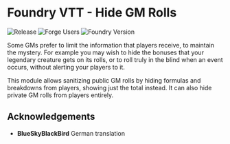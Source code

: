 # Foundry VTT - Hide GM Rolls

![Release](https://github.com/sPOiDar/fvtt-module-hide-gm-rolls/workflows/Release/badge.svg)
![Forge Users](https://img.shields.io/badge/dynamic/json?color=blue&label=Forge%20Users&query=package.installs&suffix=%25&url=https%3A%2F%2Fforge-vtt.com%2Fapi%2Fbazaar%2Fpackage%2Fhide-gm-rolls)
![Foundry Version](https://img.shields.io/badge/dynamic/json?color=blue&label=Foundry%20Version&prefix=v&query=%24.compatibleCoreVersion&url=https%3A%2F%2Fgithub.com%2FsPOiDar%2Ffvtt-module-hide-gm-rolls%2Fraw%2Fmaster%2Fmodule.json)

Some GMs prefer to limit the information that players receive, to maintain the mystery. For example you may wish to hide the bonuses that your legendary creature gets on its rolls, or to roll truly in the blind when an event occurs, without alerting your players to it.

This module allows sanitizing public GM rolls by hiding formulas and breakdowns from players, showing just the total instead. It can also hide private GM rolls from players entirely.

## Acknowledgements

- **BlueSkyBlackBird** German translation
